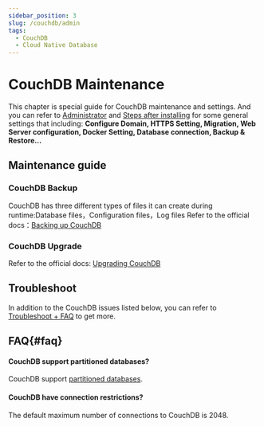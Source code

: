 ```yaml
---
sidebar_position: 3
slug: /couchdb/admin
tags:
  - CouchDB
  - Cloud Native Database
---
```


# CouchDB Maintenance

This chapter is special guide for CouchDB maintenance and settings. And you can refer to [Administrator](../administrator) and [Steps after installing](../install/setup) for some general settings that including: **Configure Domain, HTTPS Setting, Migration, Web Server configuration, Docker Setting, Database connection, Backup & Restore...**  

## Maintenance guide

### CouchDB Backup

CouchDB has three different types of files it can create during runtime:Database files，Configuration files，Log files 
Refer to the official docs：[Backing up CouchDB](https://docs.couchdb.org/en/latest/maintenance/backups.html)

### CouchDB Upgrade

Refer to the official docs: [Upgrading CouchDB](https://docs.couchdb.org/en/latest/install/upgrading.html)

## Troubleshoot

In addition to the CouchDB issues listed below, you can refer to [Troubleshoot + FAQ](../troubleshoot) to get more.  

## FAQ{#faq}

#### CouchDB support partitioned databases?

CouchDB support [partitioned databases]().

#### CouchDB have connection restrictions?

The default maximum number of connections to CouchDB is 2048.
